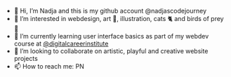 - 👋 Hi, I’m Nadja and this is my github account @nadjascodejourney
- 👀 I’m interested in webdesign, art 🎨, illustration, cats 🐈 and birds of prey 🦅
- 🌱 I’m currently learning user interface basics as part of my webdev course at [@digitalcareerinstitute](https://digitalcareerinstitute.org/)
- 💞️ I’m looking to collaborate on artistic, playful and creative website projects
- 📫 How to reach me: PN 

<!---
nadjascodejourney/nadjascodejourney is a ✨ special ✨ repository because its `README.md` (this file) appears on your GitHub profile.
You can click the Preview link to take a look at your changes.
--->
